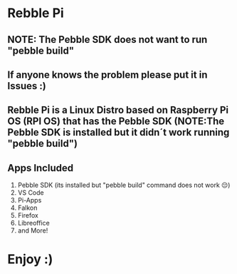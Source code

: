 <h1>Rebble Pi</h1>
<h2>NOTE: The Pebble SDK does not want to run "pebble build"</h2>
<h2>If anyone knows the problem please put it in Issues :)</h2>
<h2>Rebble Pi is a Linux Distro based on Raspberry Pi OS (RPI OS) that has the Pebble SDK (NOTE:The Pebble SDK is installed but it didn´t work running "pebble build")</h2>
<h2>Apps Included</h2>
<ol>
  <li>Pebble SDK (its installed but "pebble build" command does not work 😔)</li>
  <li>VS Code</li>
  <li>Pi-Apps</li>
  <li>Falkon</li>
  <li>Firefox</li>
  <li>Libreoffice</li>
  <li>and More!</li>
</ol>
<h1>Enjoy :)</h1>
